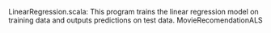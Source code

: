 LinearRegression.scala: This program trains the linear regression model on training data and outputs predictions on test data.
MovieRecomendationALS
